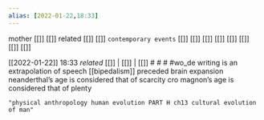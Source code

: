 ```yaml
---
alias: [2022-01-22,18:33]
---
```

 mother [[]] [[]]
 related [[]] [[]]
 `contemporary events` [[]] [[]] [[]] [[]] [[]] [[]] [[]] [[]]

[[2022-01-22]] 18:33 _related_ [[]] | [[]] | [[]] # # #
#wo_de writing is an extrapolation of speech
[[bipedalism]] preceded brain expansion
neanderthal’s age is considered that of scarcity
cro magnon’s age is considered that of plenty
```query
"physical anthropology human evolution PART H ch13 cultural evolution of man"
```